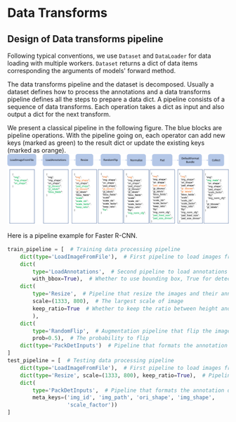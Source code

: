 # Data Transforms

## Design of Data transforms pipeline

Following typical conventions, we use `Dataset` and `DataLoader` for data loading
with multiple workers. `Dataset` returns a dict of data items corresponding
the arguments of models' forward method.

The data transforms pipeline and the dataset is decomposed. Usually a dataset
defines how to process the annotations and a data transforms pipeline defines all the steps to prepare a data dict.
A pipeline consists of a sequence of data transforms. Each operation takes a dict as input and also output a dict for the next transform.

We present a classical pipeline in the following figure. The blue blocks are pipeline operations. With the pipeline going on, each operator can add new keys (marked as green) to the result dict or update the existing keys (marked as orange).
![pipeline figure](../../../resources/data_pipeline.png)

Here is a pipeline example for Faster R-CNN.

```python
train_pipeline = [  # Training data processing pipeline
    dict(type='LoadImageFromFile'),  # First pipeline to load images from file path
    dict(
        type='LoadAnnotations',  # Second pipeline to load annotations for current image
        with_bbox=True),  # Whether to use bounding box, True for detection
    dict(
        type='Resize',  # Pipeline that resize the images and their annotations
        scale=(1333, 800),  # The largest scale of image
        keep_ratio=True  # Whether to keep the ratio between height and width
        ),
    dict(
        type='RandomFlip',  # Augmentation pipeline that flip the images and their annotations
        prob=0.5),  # The probability to flip
    dict(type='PackDetInputs')  # Pipeline that formats the annotation data and decides which keys in the data should be packed into data_samples
]
test_pipeline = [  # Testing data processing pipeline
    dict(type='LoadImageFromFile'),  # First pipeline to load images from file path
    dict(type='Resize', scale=(1333, 800), keep_ratio=True),  # Pipeline that resize the images
    dict(
        type='PackDetInputs',  # Pipeline that formats the annotation data and decides which keys in the data should be packed into data_samples
        meta_keys=('img_id', 'img_path', 'ori_shape', 'img_shape',
                   'scale_factor'))
]
```
